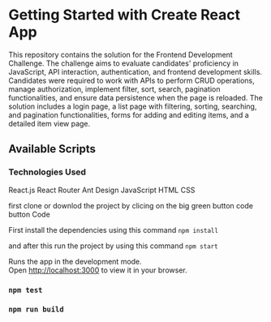 # Getting Started with Create React App

This repository contains the solution for the Frontend Development Challenge. The challenge aims to evaluate candidates' proficiency in JavaScript, API interaction, authentication, and frontend development skills. Candidates were required to work with APIs to perform CRUD operations, manage authorization, implement filter, sort, search, pagination functionalities, and ensure data persistence when the page is reloaded. The solution includes a login page, a list page with filtering, sorting, searching, and pagination functionalities, forms for adding and editing items, and a detailed item view page.

## Available Scripts

### Technologies Used
React.js
React Router
Ant Design
JavaScript
HTML
CSS


first clone or downlod the project by clicing on the big green button code button Code

First install the dependencies using this command
 `npm install`

and after this run the project by using this command
`npm start`

Runs the app in the development mode.\
Open [http://localhost:3000](http://localhost:3000) to view it in your browser.





### `npm test`


### `npm run build`

